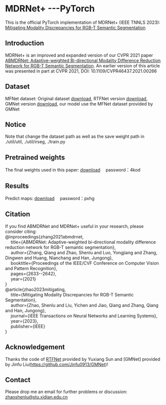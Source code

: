 # MDRNet+ ---PyTorch
This is the official PyTorch implementation of MDRNet+ (IEEE TNNLS 2023): [Mitigating Modality Discrepancies for RGB-T Semantic Segmentation](https://ieeexplore.ieee.org/document/10008228)
## Introduction
MDRNet+ is an improved and expanded version of our CVPR 2021 paper [ABMDRNet: Adaptive-weighted Bi-directional Modality Difference Reduction Network for RGB-T Semantic Segmentation](https://ieeexplore.ieee.org/document/9578077). An earlier version of this article was presented in part at CVPR 2021, DOI: 10.1109/CVPR46437.2021.00266
## Dataset
MFNet dataset: Original dataset [download](https://www.mi.t.u-tokyo.ac.jp/static/projects/mil_multispectral/), RTFNet version [download](https://github.com/yuxiangsun/RTFNet), GMNet version [download](https://github.com/Jinfu0913/GMNet), our model use the MFNet dataset provided by GMNet
## Notice
Note that change the dataset path as well as the save weight path in ./util/util, ./util/irseg, ./train.py
## Pretrained weights
The final weights used in this paper: [download](https://pan.baidu.com/s/1wolrOPNvQrOrIQtrwGm_jw) &ensp;&ensp;password：4kod
## Results
Predict maps: [download](https://pan.baidu.com/s/1KL65FQBue8Q5MIdayE-7Sg) &ensp;&ensp;password：pxhg
## Citation
If you find ABMDRNet and MDRNet+ useful in your research, please consider citing:  
@inproceedings{zhang2021abmdrnet,  
              &ensp; &ensp;title={ABMDRNet: Adaptive-weighted bi-directional modality difference reduction network for RGB-T semantic segmentation},  
              &ensp; &ensp;author={Zhang, Qiang and Zhao, Shenlu and Luo, Yongjiang and Zhang, Dingwen and Huang, Nianchang and Han, Jungong},  
  &ensp; &ensp;booktitle={Proceedings of the IEEE/CVF Conference on Computer Vision and Pattern Recognition},  
  &ensp; &ensp;pages={2633--2642},  
  &ensp; &ensp;year={2021}  
}    
@article{zhao2023mitigating,  
  &ensp; &ensp;title={Mitigating Modality Discrepancies for RGB-T Semantic Segmentation},  
  &ensp; &ensp;author={Zhao, Shenlu and Liu, Yichen and Jiao, Qiang and Zhang, Qiang and Han, Jungong},  
  &ensp; &ensp;journal={IEEE Transactions on Neural Networks and Learning Systems},  
  &ensp; &ensp;year={2023},  
  &ensp; &ensp;publisher={IEEE}  
}
## Acknowledgement
Thanks the code of [RTFNet](https://github.com/yuxiangsun/RTFNet) provided by Yuxiang Sun and [GMNet] provided by Jinfu Liu(https://github.com/Jinfu0913/GMNet)!
## Contact
Please drop me an email for further problems or discussion: zhaoshenlu@stu.xidian.edu.cn

